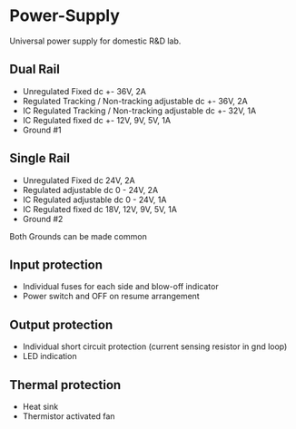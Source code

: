 # Power-Supply
Universal power supply for domestic R&amp;D lab.

## Dual Rail
  * Unregulated Fixed dc +- 36V, 2A
  * Regulated Tracking / Non-tracking adjustable dc +- 36V, 2A
  * IC Regulated Tracking / Non-tracking adjustable dc +- 32V, 1A
  * IC Regulated fixed dc +- 12V, 9V, 5V, 1A
  * Ground #1

## Single Rail
  * Unregulated Fixed dc 24V, 2A
  * Regulated adjustable dc 0 - 24V, 2A
  * IC Regulated adjustable dc 0 - 24V, 1A
  * IC Regulated fixed dc 18V, 12V, 9V, 5V, 1A
  * Ground #2

Both Grounds can be made common

## Input protection
  * Individual fuses for each side and blow-off indicator
  * Power switch and OFF on resume arrangement

## Output protection
  * Individual short circuit protection (current sensing resistor in gnd loop)
  * LED indication

## Thermal protection
  * Heat sink
  * Thermistor activated fan
